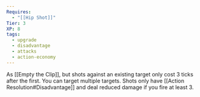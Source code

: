 ```yaml
---
Requires:
  - "[[Hip Shot]]"
Tier: 3
XP: 8
tags:
  - upgrade
  - disadvantage
  - attacks
  - action-economy
---
```

As [[Empty the Clip]], but shots against an existing target only cost 3 ticks after the first. You can target multiple targets. Shots only have [[Action Resolution#Disadvantage]] and deal reduced damage if you fire at least 3.